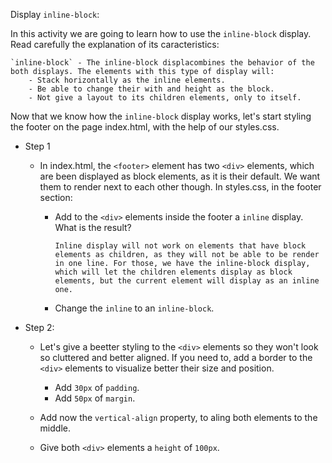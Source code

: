 Display `inline-block`:

In this activity we are going to learn how to use the `inline-block` display. Read carefully the explanation of its caracteristics:

    `inline-block` - The inline-block displacombines the behavior of the both displays. The elements with this type of display will:
        - Stack horizontally as the inline elements.
        - Be able to change their with and height as the block.
        - Not give a layout to its children elements, only to itself.

Now that we know how the `inline-block` display works, let's start styling the footer on the page index.html, with the help of our styles.css.

- Step 1

  - In index.html, the `<footer>` element has two `<div>` elements, which are been displayed as block elements, as it is their default. We want them to render next to each other though. In styles.css, in the footer section:

    - Add to the `<div>` elements inside the footer a `inline` display. What is the result?

      `Inline display will not work on elements that have block elements as children, as they will not be able to be render in one line. For those, we have the inline-block display, which will let the children elements display as block elements, but the current element will display as an inline one.`

    - Change the `inline` to an `inline-block`.

- Step 2:

  - Let's give a beetter styling to the `<div>` elements so they won't look so cluttered and better aligned. If you need to, add a border to the `<div>` elements to visualize better their size and position.

    - Add `30px` of `padding`.
    - Add `50px` of `margin`.

  - Add now the `vertical-align` property, to aling both elements to the middle.

  - Give both `<div>` elements a `height` of `100px`.

